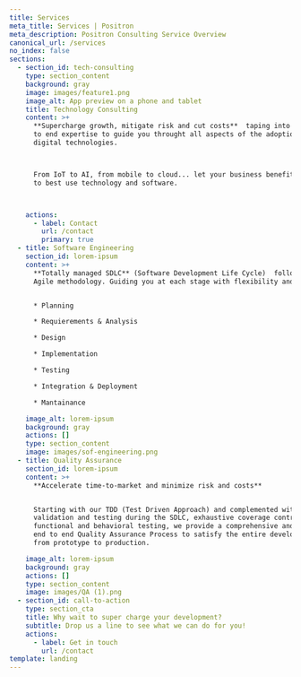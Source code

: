 ```yaml
---
title: Services
meta_title: Services | Positron
meta_description: Positron Consulting Service Overview
canonical_url: /services
no_index: false
sections:
  - section_id: tech-consulting
    type: section_content
    background: gray
    image: images/feature1.png
    image_alt: App preview on a phone and tablet
    title: Technology Consulting
    content: >+
      **Supercharge growth, mitigate risk and cut costs**  taping into our end
      to end expertise to guide you throught all aspects of the adoption of
      digital technologies.



      From IoT to AI, from mobile to cloud... let your business benefit from how
      to best use technology and software.



    actions:
      - label: Contact
        url: /contact
        primary: true
  - title: Software Engineering
    section_id: lorem-ipsum
    content: >+
      **Totally managed SDLC** (Software Development Life Cycle)  following an
      Agile methodology. Guiding you at each stage with flexibility and ease:


      * Planning

      * Requierements & Analysis

      * Design

      * Implementation

      * Testing

      * Integration & Deployment

      * Mantainance

    image_alt: lorem-ipsum
    background: gray
    actions: []
    type: section_content
    image: images/sof-engineering.png
  - title: Quality Assurance
    section_id: lorem-ipsum
    content: >+
      **Accelerate time-to-market and minimize risk and costs**


      Starting with our TDD (Test Driven Approach) and complemented with
      validation and testing during the SDLC, exhaustive coverage control and
      functional and behavioral testing, we provide a comprehensive and complete
      end to end Quality Assurance Process to satisfy the entire development,
      from prototype to production.

    image_alt: lorem-ipsum
    background: gray
    actions: []
    type: section_content
    image: images/QA (1).png
  - section_id: call-to-action
    type: section_cta
    title: Why wait to super charge your development?
    subtitle: Drop us a line to see what we can do for you!
    actions:
      - label: Get in touch
        url: /contact
template: landing
---
```

